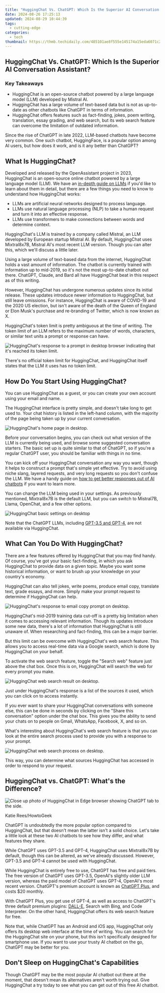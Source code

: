 ```yaml
---
title: "HuggingChat Vs. ChatGPT: Which Is the Superior AI Conversation Assistant?"
date: 2024-08-26 17:25:13
updated: 2024-08-29 10:44:39
tags:
  - cutting-edge
categories:
  - tech
thumbnail: https://thmb.techidaily.com/485101ae8f555e145174a15eda6071c25617b2b00c96089d339b8e4537366b75.jpg
---
```


## HuggingChat Vs. ChatGPT: Which Is the Superior AI Conversation Assistant?

### Key Takeaways

* HuggingChat is an open-source chatbot powered by a large language model (LLM) developed by Mistral AI.
* HuggingChat has a large volume of text-based data but is not as up-to-date as other chatbots like ChatGPT in terms of information.
* HuggingChat offers features such as fact-finding, jokes, poem writing, translation, essay grading, and web search, but its web search feature can overcome the limitation of outdated information.

 Since the rise of ChatGPT in late 2022, LLM-based chatbots have become very common. One such chatbot, HuggingFace, is a popular option among AI users, but how does it work, and is it any better than ChatGPT?

##  What Is HuggingChat?

 Developed and released by the OpenAssistant project in 2023, HuggingChat is an open-source online chatbot powered by a large language model (LLM). We have an [in-depth guide on LLMs](https://extra-support.techidaily.com/2024-approved-picture-perfect-presentation-software-for-impeccable-photo-framing/) if you'd like to learn about them in detail, but there are a few things you need to know to understand how HuggingChat works:

* LLMs are artificial neural networks designed to process language.
* LLMs use natural language processing (NLP) to take a human request and turn it into an effective response.
* LLMs use transformers to make connections between words and determine context.

 HuggingChat's LLM is trained by a company called Mistral, an LLM developed by European startup Mistral AI. By default, HuggingChat uses Mixtral8x7B, Mistral AI's most recent LLM version. Though you can alter this, which we'll discuss a little later.

 Using a large volume of text-based data from the internet, HuggingChat holds a vast amount of information. The chatbot is currently trained with information up to mid-2019, so it's not the most up-to-date chatbot out there. ChatGPT, Claude, and Bard all have HuggingChat beat in this respect as of this writing.

 However, HuggingChat has undergone numerous updates since its initial release. These updates introduce newer information to HuggingChat, but still leave omissions. For instance, HuggingChat is aware of COVID-19 and the 2020 US election, but isn't aware of the death of the Queen of England or Elon Musk's purchase and re-branding of Twitter, which is now known as X.

 HuggingChat's token limit is pretty ambiguous at the time of writing. The token limit of an LLM refers to the maximum number of words, characters, or similar text units a prompt or response can have.

![HuggingChat's response to a prompt in desktop browser indicating that it's reached its token limit.](https://static1.howtogeekimages.com/wordpress/wp-content/uploads/2024/02/huggingchat-token-limit.jpg) 

 There's no official token limit for HuggingChat, and HuggingChat itself states that the LLM it uses has no token limit.

##  How Do You Start Using HuggingChat?

 You can use HuggingChat as a guest, or you can create your own account using your email and name.

 The HuggingChat interface is pretty simple, and doesn't take long to get used to. Your chat history is listed in the left-hand column, with the majority of the page being taken up by your current conversation.

![HuggingChat's home page in desktop.](https://static1.howtogeekimages.com/wordpress/wp-content/uploads/2024/01/hugchat-home-1.jpg) 

 Before your conversation begins, you can check out what version of the LLM is currently being used, and browse some suggested conversation starters. The basic set up is quite similar to that of ChatGPT, so if you're a regular ChatGPT user, you should be familiar with things in no time.

 You can kick off your HuggingChat conversation any way you want, though it helps to construct a prompt that's simple yet effective. Try to avoid using niche slang, layered requests, and very long requests so you don't confuse the LLM. We have a handy guide on [how to get better responses out of AI chatbots](https://blog-min.techidaily.com/how-to-restore-missing-pictures-files-from-infinix-hot-40-by-fonelab-android-recover-pictures/) if you want to learn more.

 You can change the LLM being used in your settings. As previously mentioned, Mixtral8x7B is the default LLM, but you can switch to Mistral7B, Llama, OpenChat, and a few other options.

![HuggingChat basic settings on desktop](https://static1.howtogeekimages.com/wordpress/wp-content/uploads/2024/01/huggingchat-settings-1.jpg) 

 Note that the ChatGPT LLMs, including [GPT-3.5 and GPT-4](https://pokemon-go-android.techidaily.com/in-2024-15-best-strongest-pokemon-to-use-in-pokemon-go-pvp-leagues-for-honor-x50i-drfone-by-drfone-virtual-android/), are not available via HuggingChat.

##  What Can You Do With HuggingChat?

 There are a few features offered by HuggingChat that you may find handy. Of course, you've got your basic fact-finding, in which you ask HuggingChat to provide data on a given topic. Maybe you want some historical information, or want to brush up your knowledge on your country's economy.

 HuggingChat can also tell jokes, write poems, produce email copy, translate text, grade essays, and more. Simply make your prompt request to determine if HuggingChat can help.

![HuggingChat's response to email copy prompt on desktop.](https://static1.howtogeekimages.com/wordpress/wp-content/uploads/2024/01/huggingchat-email-copy.jpg) 

 HuggingChat's mid-2019 training data cut-off is a pretty big limitation when it comes to accessing relevant information. Though its updates introduce some new data, there's a lot of information that HuggingChat is still unaware of. When researching and fact-finding, this can be a major barrier.

 But this limit can be overcome with HuggingChat's web search feature. This allows you to access real-time data via a Google search, which is done by HuggingChat on your behalf.

 To activate the web search feature, toggle the "Search web" feature just above the chat box. Once this is on, HuggingChat will search the web for every prompt you make.

![HuggingChat web search result on desktop.](https://static1.howtogeekimages.com/wordpress/wp-content/uploads/2024/01/hugging-chat-websearch-1.jpg) 

 Just under HuggingChat's response is a list of the sources it used, which you can click on to access instantly.

 If you ever want to share your HuggingChat conversations with someone else, this can be done in seconds by clicking on the "Share this conversation" option under the chat box. This gives you the ability to send your chats on to people on Gmail, WhatsApp, Facebook, X, and so on.

 What's interesting about HuggingChat's web search feature is that you can look at the entire search process used to provide you with a response to your prompt.

![HuggingChat web search process on desktop.](https://static1.howtogeekimages.com/wordpress/wp-content/uploads/2024/01/huggingchat-websearch-process.jpg) 

 This way, you can determine what sources HuggingChat has accessed in order to respond to your request.

##  HuggingChat vs. ChatGPT: What's the Difference?

![Close up photo of HuggingChat in Edge browser showing ChatGPT tab to the side.](https://static1.howtogeekimages.com/wordpress/wp-content/uploads/2024/01/gpt-huggingchat-pic.jpg) 

Katie Rees/HowtoGeek

 ChatGPT is undoubtedly the more popular option compared to HuggingChat, but that doesn't mean the latter isn't a solid choice. Let's take a little look at these two AI chatbots to see how they differ, and what features they share.

 While ChatGPT uses GPT-3.5 and GPT-4, HuggingChat uses Mixtral8x7B by default, though this can be altered, as we've already discussed. However, GPT-3.5 and GPT-4 cannot be used with HuggingChat.

 While HuggingChat is entirely free to use, ChatGPT has free and paid tiers. The free version of ChatGPT uses GPT-3.5, OpenAI's slightly older LLM version, whereas the paid model of ChatGPT uses GPT-4, OpenAI's most recent version. ChatGPT's premium account is known as [ChatGPT Plus](https://android-location.techidaily.com/in-2024-3-effective-methods-to-fake-gps-location-on-android-for-your-vivo-y78t-drfone-by-drfone-virtual/), and costs $20 monthly.

 With ChatGPT Plus, you get use of GPT-4, as well as access to ChatGPT's three default premium plugins: [DALL-E](https://some-skills.techidaily.com/tailored-titling-for-stellar-online-video-content-for-2024/), Search with Bing, and Code Interpreter. On the other hand, HuggingChat offers its web search feature for free.

 Note that, while ChatGPT has an Android and iOS app, HuggingChat only offers its desktop web interface at the time of writing. You can search for the HuggingChat site on your phone, but this isn't specifically designed for smartphone use. If you want to use your trusty AI chatbot on the go, ChatGPT may be better for you.

##  Don't Sleep on HuggingChat's Capabilities

 Though ChatGPT may be the most popular AI chatbot out there at the moment, that doesn't mean its alternatives aren't worth trying out. Give HuggingChat a try today to see what you can get out of this free AI chatbot.

<ins class="adsbygoogle"
     style="display:block"
     data-ad-format="autorelaxed"
     data-ad-client="ca-pub-7571918770474297"
     data-ad-slot="1223367746"></ins>



<ins class="adsbygoogle"
     style="display:block"
     data-ad-client="ca-pub-7571918770474297"
     data-ad-slot="8358498916"
     data-ad-format="auto"
     data-full-width-responsive="true"></ins>
